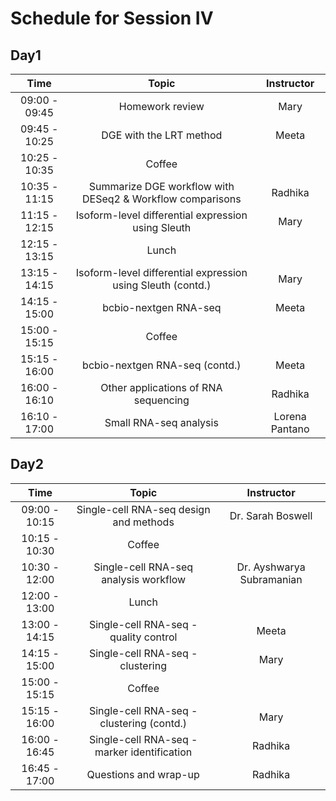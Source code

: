 # Schedule for Session IV

## Day1

| Time |  Topic  | Instructor |
|:-----------:|:----------:|:--------:|
| 09:00 - 09:45 | Homework review | Mary |
| 09:45 - 10:25 | DGE with the LRT method | Meeta |
| 10:25 - 10:35 | Coffee | |
| 10:35 - 11:15 | Summarize DGE workflow with DESeq2 & Workflow comparisons | Radhika |
| 11:15 - 12:15 | Isoform-level differential expression using Sleuth | Mary |
| 12:15 - 13:15 | Lunch | |
| 13:15 - 14:15 | Isoform-level differential expression using Sleuth (contd.) | Mary |
| 14:15 - 15:00 | bcbio-nextgen RNA-seq | Meeta |
| 15:00 - 15:15 | Coffee |  |
| 15:15 - 16:00 | bcbio-nextgen RNA-seq (contd.) | Meeta |
| 16:00 - 16:10 | Other applications of RNA sequencing  | Radhika |
| 16:10 - 17:00 | Small RNA-seq analysis | Lorena Pantano |

## Day2

| Time |  Topic  | Instructor |
|:-----------:|:----------:|:--------:|
| 09:00 - 10:15 | Single-cell RNA-seq design and methods | Dr. Sarah Boswell |
| 10:15 - 10:30 | Coffee | |
| 10:30 - 12:00 | Single-cell RNA-seq analysis workflow | Dr. Ayshwarya Subramanian |
| 12:00 - 13:00 | Lunch | |
| 13:00 - 14:15 | Single-cell RNA-seq - quality control  | Meeta |
| 14:15 - 15:00 | Single-cell RNA-seq - clustering  | Mary |
| 15:00 - 15:15 | Coffee | |
| 15:15 - 16:00 | Single-cell RNA-seq - clustering (contd.)  | Mary |
| 16:00 - 16:45 | Single-cell RNA-seq - marker identification | Radhika |
| 16:45 - 17:00 | Questions and wrap-up | Radhika |
